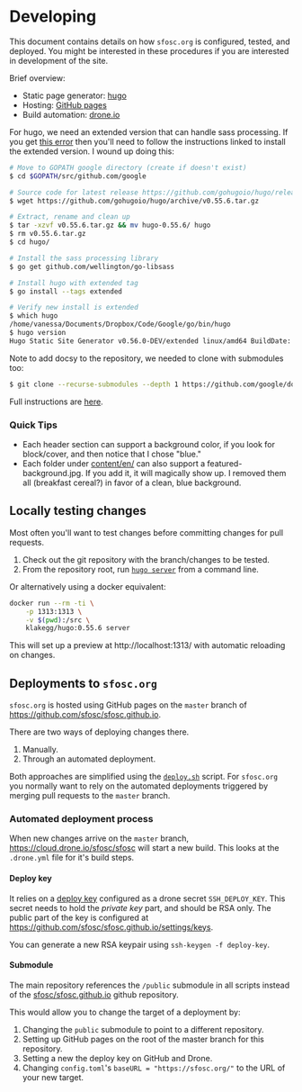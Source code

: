 # Developing

This document contains details on how `sfosc.org` is configured, tested, and deployed.
You might be interested in these procedures if you are interested in development of the site.

Brief overview:
- Static page generator: [hugo](https://gohugo.io/)
- Hosting: [GitHub pages](https://pages.github.com/)
- Build automation: [drone.io](https://drone.io/)

For hugo, we need an extended version that can handle sass processing. If you
get [this error](https://gohugo.io/troubleshooting/faq/#i-get-this-feature-is-not-available-in-your-current-hugo-version) then you'll need to follow the instructions linked to install
the extended version. I wound up doing this:

```bash
# Move to GOPATH google directory (create if doesn't exist)
$ cd $GOPATH/src/github.com/google

# Source code for latest release https://github.com/gohugoio/hugo/releases
$ wget https://github.com/gohugoio/hugo/archive/v0.55.6.tar.gz

# Extract, rename and clean up
$ tar -xzvf v0.55.6.tar.gz && mv hugo-0.55.6/ hugo
$ rm v0.55.6.tar.gz 
$ cd hugo/

# Install the sass processing library
$ go get github.com/wellington/go-libsass

# Install hugo with extended tag
$ go install --tags extended

# Verify new install is extended
$ which hugo
/home/vanessa/Documents/Dropbox/Code/Google/go/bin/hugo
$ hugo version
Hugo Static Site Generator v0.56.0-DEV/extended linux/amd64 BuildDate: unknown
```

Note to add docsy to the repository, we needed to clone with submodules too:

```bash
$ git clone --recurse-submodules --depth 1 https://github.com/google/docsy.git
```

Full instructions are [here](https://github.com/google/docsy).

### Quick Tips

 - Each header section can support a background color, if you look for block/cover, and
then notice that I chose "blue."
 - Each folder under [content/en/](content/en) can also support a featured-background.jpg. If you add it, it will magically show up. I removed them all (breakfast cereal?) in favor of a clean, blue background.


## Locally testing changes

Most often you'll want to test changes before committing changes for pull requests.

1. Check out the git repository with the branch/changes to be tested.
2. From the repository root, run [`hugo server`](https://gohugo.io/commands/hugo_server/) from a command line.

Or alternatively using a docker equivalent:

```sh
docker run --rm -ti \
	-p 1313:1313 \
	-v $(pwd):/src \
	klakegg/hugo:0.55.6 server
```

This will set up a preview at http://localhost:1313/ with automatic reloading on changes.

## Deployments to `sfosc.org`

`sfosc.org` is hosted using GitHub pages on the `master` branch of https://github.com/sfosc/sfosc.github.io.

There are two ways of deploying changes there.

1. Manually.
2. Through an automated deployment.

Both approaches are simplified using the [`deploy.sh`](./deploy.sh) script.
For `sfosc.org` you normally want to rely on the automated deployments triggered
by merging pull requests to the `master` branch.

### Automated deployment process

When new changes arrive on the `master` branch, https://cloud.drone.io/sfosc/sfosc will start a new build.
This looks at the `.drone.yml` file for it's build steps.

#### Deploy key

It relies on a [deploy key](https://developer.github.com/v3/guides/managing-deploy-keys/#deploy-keys)
configured as a drone secret `SSH_DEPLOY_KEY`.
This secret needs to hold the _private key_ part, and should be RSA only.
The public part of the key is configured at https://github.com/sfosc/sfosc.github.io/settings/keys.

You can generate a new RSA keypair using `ssh-keygen -f deploy-key`.

#### Submodule

The main repository references the `/public` submodule in all scripts instead of the
[sfosc/sfosc.github.io](https://github.com/sfosc/sfosc.github.io) github repository.

This would allow you to change the target of a deployment by:

1. Changing the `public` submodule to point to a different repository.
1. Setting up GitHub pages on the root of the master branch for this repository.
1. Setting a new the deploy key on GitHub and Drone.
1. Changing `config.toml`'s `baseURL = "https://sfosc.org/"` to the URL of your new target.
